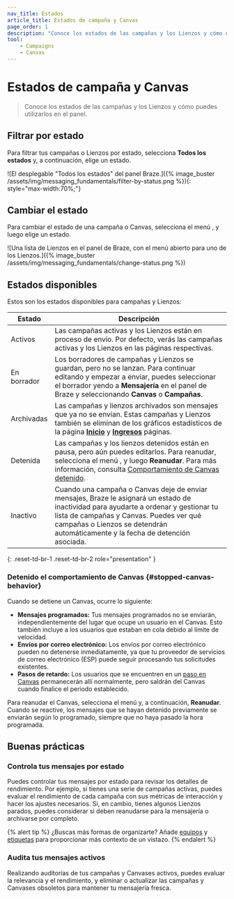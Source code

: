 ```yaml
---
nav_title: Estados
article_title: Estados de campaña y Canvas
page_order: 1
description: "Conoce los estados de las campañas y los Lienzos y cómo utilizarlos en el panel."
tool:
    - Campaigns
    - Canvas
---
```


# Estados de campaña y Canvas

> Conoce los estados de las campañas y los Lienzos y cómo puedes utilizarlos en el panel.

## Filtrar por estado

Para filtrar tus campañas o Lienzos por estado, selecciona **Todos los estados** y, a continuación, elige un estado.

![El desplegable "Todos los estados" del panel Braze.]({% image_buster /assets/img/messaging_fundamentals/filter-by-status.png %}){: style="max-width:70%;"}

## Cambiar el estado

Para cambiar el estado de una campaña o Canvas, selecciona el menú <i class="fas fa-ellipsis-vertical"></i>, y luego elige un estado.

![Una lista de Lienzos en el panel de Braze, con el menú abierto para uno de los Lienzos.]({% image_buster /assets/img/messaging_fundamentals/change-status.png %})

## Estados disponibles

Estos son los estados disponibles para campañas y Lienzos:

| Estado | Descripción |
| --- | --- |
| Activos | Las campañas activas y los Lienzos están en proceso de envío. Por defecto, verás las campañas activas y los Lienzos en las páginas respectivas. |
| En borrador | Los borradores de campañas y Lienzos se guardan, pero no se lanzan. Para continuar editando y empezar a enviar, puedes seleccionar el borrador yendo a **Mensajería** en el panel de Braze y seleccionando **Canvas** o **Campañas**. |
| Archivadas | Las campañas y lienzos archivados son mensajes que ya no se envían. Estas campañas y Lienzos también se eliminan de los gráficos estadísticos de la página [**Inicio**]({{site.baseurl}}/user_guide/analytics/dashboard/home_dashboard) y [**Ingresos**]({{site.baseurl}}/user_guide/analytics/reporting/revenue_report) páginas.|
| Detenida | Las campañas y los lienzos detenidos están en pausa, pero aún puedes editarlos. Para reanudar, selecciona el menú <i class="fas fa-ellipsis-vertical"></i>, y luego **Reanudar**. Para más información, consulta [Comportamiento de Canvas detenido](#stopped-canvas-behavior). |
| Inactivo | Cuando una campaña o Canvas deje de enviar mensajes, Braze le asignará un estado de inactividad para ayudarte a ordenar y gestionar tu lista de campañas y Canvas. Puedes ver qué campañas o Lienzos se detendrán automáticamente y la fecha de detención asociada. |
{: .reset-td-br-1 .reset-td-br-2 role="presentation" }

### Detenido el comportamiento de Canvas {#stopped-canvas-behavior}

Cuando se detiene un Canvas, ocurre lo siguiente:

- **Mensajes programados:** Tus mensajes programados no se enviarán, independientemente del lugar que ocupe un usuario en el Canvas. Esto también incluye a los usuarios que estaban en cola debido al límite de velocidad.
- **Envíos por correo electrónico:** Los envíos por correo electrónico pueden no detenerse inmediatamente, ya que tu proveedor de servicios de correo electrónico (ESP) puede seguir procesando tus solicitudes existentes.
- **Pasos de retardo:** Los usuarios que se encuentren en un [paso en Canvas]({{site.baseurl}}/user_guide/engagement_tools/canvas/canvas_components/delay_step/) permanecerán allí normalmente, pero saldrán del Canvas cuando finalice el periodo establecido.

Para reanudar el Canvas, selecciona el menú <i class="fas fa-ellipsis-vertical"></i> y, a continuación, **Reanudar**. Cuando se reactive, los mensajes que se hayan detenido previamente se enviarán según lo programado, siempre que no haya pasado la hora programada.

## Buenas prácticas

### Controla tus mensajes por estado

Puedes controlar tus mensajes por estado para revisar los detalles de rendimiento. Por ejemplo, si tienes una serie de campañas activas, puedes evaluar el rendimiento de cada campaña con sus métricas de interacción y hacer los ajustes necesarios. Si, en cambio, tienes algunos Lienzos parados, puedes considerar si deben reanudarse para la mensajería o archivarse por completo.

{% alert tip %}
¿Buscas más formas de organizarte? Añade [equipos]({{site.baseurl}}/user_guide/administrative/app_settings/manage_your_braze_users/teams) y [etiquetas]({{site.baseurl}}/user_guide/administrative/app_settings/tags) para proporcionar más contexto de un vistazo.
{% endalert %}

### Audita tus mensajes activos

Realizando auditorías de tus campañas y Canvases activos, puedes evaluar la relevancia y el rendimiento, y eliminar o actualizar las campañas y Canvases obsoletos para mantener tu mensajería fresca.
